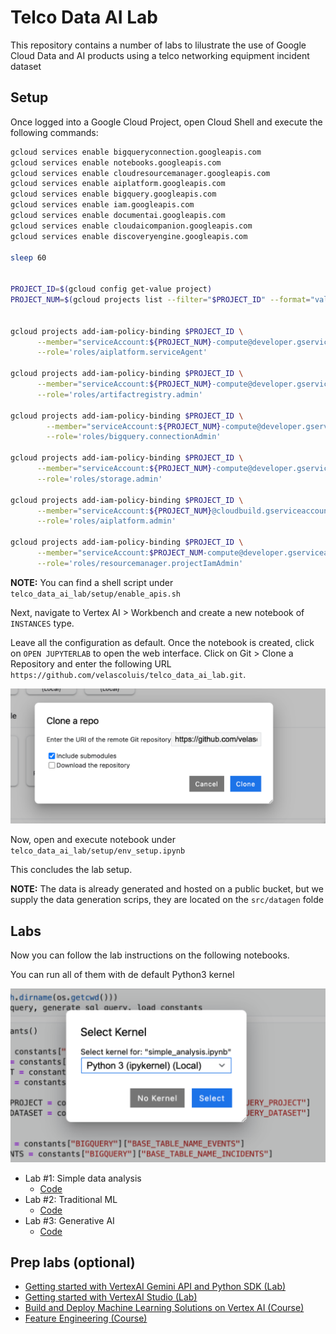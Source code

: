 # Telco Data AI Lab

This repository contains a number of labs to lilustrate the use of Google Cloud Data and AI products using a telco networking equipment incident dataset

## Setup

Once logged into a Google Cloud Project, open Cloud Shell and execute the following commands:

```bash
gcloud services enable bigqueryconnection.googleapis.com
gcloud services enable notebooks.googleapis.com
gcloud services enable cloudresourcemanager.googleapis.com
gcloud services enable aiplatform.googleapis.com
gcloud services enable bigquery.googleapis.com
gcloud services enable iam.googleapis.com
gcloud services enable documentai.googleapis.com
gcloud services enable cloudaicompanion.googleapis.com
gcloud services enable discoveryengine.googleapis.com

sleep 60


PROJECT_ID=$(gcloud config get-value project)
PROJECT_NUM=$(gcloud projects list --filter="$PROJECT_ID" --format="value(PROJECT_NUMBER)")


gcloud projects add-iam-policy-binding $PROJECT_ID \
      --member="serviceAccount:${PROJECT_NUM}-compute@developer.gserviceaccount.com"\
      --role='roles/aiplatform.serviceAgent'

gcloud projects add-iam-policy-binding $PROJECT_ID \
      --member="serviceAccount:${PROJECT_NUM}-compute@developer.gserviceaccount.com"\
      --role='roles/artifactregistry.admin'

gcloud projects add-iam-policy-binding $PROJECT_ID \
        --member="serviceAccount:${PROJECT_NUM}-compute@developer.gserviceaccount.com" \
        --role='roles/bigquery.connectionAdmin'

gcloud projects add-iam-policy-binding $PROJECT_ID \
      --member="serviceAccount:${PROJECT_NUM}-compute@developer.gserviceaccount.com"\
      --role='roles/storage.admin'

gcloud projects add-iam-policy-binding $PROJECT_ID \
      --member="serviceAccount:${PROJECT_NUM}@cloudbuild.gserviceaccount.com"\
      --role='roles/aiplatform.admin'

gcloud projects add-iam-policy-binding $PROJECT_ID \
      --member="serviceAccount:$PROJECT_NUM-compute@developer.gserviceaccount.com"\
      --role='roles/resourcemanager.projectIamAdmin'

```

**NOTE:** You can find a shell script under `telco_data_ai_lab/setup/enable_apis.sh`

Next, navigate to Vertex AI > Workbench and create a new notebook of `INSTANCES` type.

Leave all the configuration as default.
Once the notebook is created, click on `OPEN JUPYTERLAB` to open the web interface.
Click on Git > Clone a Repository and enter the following URL `https://github.com/velascoluis/telco_data_ai_lab.git`.

![setup_00](assets/setup_00.png)

Now, open and execute notebook under `telco_data_ai_lab/setup/env_setup.ipynb`

This concludes the lab setup.

**NOTE:** The data is already generated and hosted on a public bucket, but we supply the data generation scrips, they are located on the `src/datagen` folde

## Labs

Now you can follow the lab instructions on the following notebooks.

You can run all of them with de default Python3 kernel

![setup_01](assets/setup_01.png)

- Lab #1: Simple data analysis
  - [Code](src/data_analysis/simple_analysis.ipynb)
- Lab #2: Traditional ML
  - [Code](src/incident_classifier/random_forest_classifier.ipynb)
- Lab #3: Generative AI
  - [Code](src/gen_ai_docs/gen_ai_bq.ipynb)

## Prep labs (optional)

- [Getting started with VertexAI Gemini API and Python SDK (Lab)](https://www.cloudskillsboost.google/focuses/86503?catalog_rank=%7B%22rank%22%3A4%2C%22num_filters%22%3A0%2C%22has_search%22%3Atrue%7D&parent=catalog&search_id=35761283)
- [Getting started with VertexAI Studio (Lab)](https://www.cloudskillsboost.google/focuses/86502?catalog_rank=%7B%22rank%22%3A1%2C%22num_filters%22%3A0%2C%22has_search%22%3Atrue%7D&parent=catalog&search_id=35761339)
- [Build and Deploy Machine Learning Solutions on Vertex AI (Course)](https://www.cloudskillsboost.google/course_templates/684?catalog_rank=%7B%22rank%22%3A5%2C%22num_filters%22%3A0%2C%22has_search%22%3Atrue%7D&search_id=35761493)
- [Feature Engineering (Course)](https://www.cloudskillsboost.google/course_templates/11?catalog_rank=%7B%22rank%22%3A2%2C%22num_filters%22%3A0%2C%22has_search%22%3Atrue%7D&search_id=35761546)